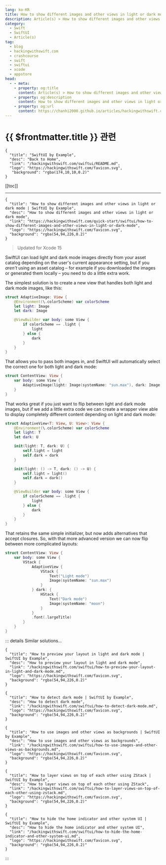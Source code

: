 ```yaml
---
lang: ko-KR
title: How to show different images and other views in light or dark mode
description: Article(s) > How to show different images and other views in light or dark mode
category:
  - Swift
  - SwiftUI
  - Article(s)
tag: 
  - blog
  - hackingwithswift.com
  - crashcourse
  - swift
  - swiftui
  - xcode
  - appstore
head:
  - - meta:
    - property: og:title
      content: Article(s) > How to show different images and other views in light or dark mode
    - property: og:description
      content: How to show different images and other views in light or dark mode
    - property: og:url
      content: https://chanhi2000.github.io/articles/hackingwithswift.com/swiftui/how-to-show-different-images-and-other-views-in-light-or-dark-mode.html
---
```


# {{ $frontmatter.title }} 관련

```component VPCard
{
  "title": "SwiftUI by Example",
  "desc": "Back to Home",
  "link": "/hackingwithswift.com/swiftui/README.md",
  "logo": "https://hackingwithswift.com/favicon.svg",
   "background": "rgba(174,10,10,0.2)"
}
```

[[toc]]

---

```component VPCard
{
  "title": "How to show different images and other views in light or dark mode | SwiftUI by Example",
  "desc": "How to show different images and other views in light or dark mode",
  "link": "https://hackingwithswift.com/quick-start/swiftui/how-to-show-different-images-and-other-views-in-light-or-dark-mode",
  "logo": "https://hackingwithswift.com/favicon.svg",
  "background": "rgba(54,94,226,0.2)"
}
```

> Updated for Xcode 15

SwiftUI can load light and dark mode images directly from your asset catalog depending on the user's current appearance setting, but if you *aren't* using an asset catalog – for example if you downloaded the images or generated them locally – you need to do a little extra work.

The simplest solution is to create a new view that handles both light and dark mode images, like this:

```swift
struct AdaptiveImage: View {
    @Environment(\.colorScheme) var colorScheme
    let light: Image
    let dark: Image

    @ViewBuilder var body: some View {
        if colorScheme == .light {
            light
        } else {
            dark
        }
    }
}
```

That allows you to pass both images in, and SwiftUI will automatically select the correct one for both light and dark mode:

```swift
struct ContentView: View {
    var body: some View {
        AdaptiveImage(light: Image(systemName: "sun.max"), dark: Image(systemName: "moon"))
    }
}
```

That works great if you just want to flip between light and dark mode images, but if we add a little extra code we can create a wrapper view able to display completely different content depending on light and dark mode:

```swift
struct AdaptiveView<T: View, U: View>: View {
    @Environment(\.colorScheme) var colorScheme
    let light: T
    let dark: U

    init(light: T, dark: U) {
        self.light = light
        self.dark = dark
    }

    init(light: () -> T, dark: () -> U) {
        self.light = light()
        self.dark = dark()
    }

    @ViewBuilder var body: some View {
        if colorScheme == .light {
            light
        } else {
            dark
        }
    }
}
```

That retains the same simple initializer, but now adds alternatives that accept closures. So, with that more advanced version we can now flip between more complicated layouts:

```swift
struct ContentView: View {
    var body: some View {
        VStack {
            AdaptiveView {
                VStack {
                    Text("Light mode")
                    Image(systemName: "sun.max")
                }
            } dark: {
                HStack {
                    Text("Dark mode")
                    Image(systemName: "moon")
                }
            }
            .font(.largeTitle)
        }
    }
}
```

::: details Similar solutions…

```component VPCard
{
  "title": "How to preview your layout in light and dark mode | SwiftUI by Example",
  "desc": "How to preview your layout in light and dark mode",
  "link": "/hackingwithswift.com/swiftui/how-to-preview-your-layout-in-light-and-dark-mode.md",
  "logo": "https://hackingwithswift.com/favicon.svg",
  "background": "rgba(54,94,226,0.2)"
}
```

```component VPCard
{ 
  "title": "How to detect dark mode | SwiftUI by Example",
  "desc": "How to detect dark mode",
  "link": "/hackingwithswift.com/swiftui/how-to-detect-dark-mode.md",
  "logo": "https://hackingwithswift.com/favicon.svg",
  "background": "rgba(54,94,226,0.2)"
}
```

```component VPCard
{
  "title": "How to use images and other views as backgrounds | SwiftUI by Example",
  "desc": "How to use images and other views as backgrounds",
  "link": "/hackingwithswift.com/swiftui/how-to-use-images-and-other-views-as-backgrounds.md",
  "logo": "https://hackingwithswift.com/favicon.svg",
  "background": "rgba(54,94,226,0.2)"
}
```

```component VPCard
{
  "title": "How to layer views on top of each other using ZStack | SwiftUI by Example",
  "desc": "How to layer views on top of each other using ZStack",
  "link": "/hackingwithswift.com/swiftui/how-to-layer-views-on-top-of-each-other-using-zstack.md",
  "logo": "https://hackingwithswift.com/favicon.svg",
  "background": "rgba(54,94,226,0.2)"
}
```

```component VPCard
{
  "title": "How to hide the home indicator and other system UI | SwiftUI by Example",
  "desc": "How to hide the home indicator and other system UI",
  "link": "/hackingwithswift.com/swiftui/how-to-hide-the-home-indicator-and-other-system-ui.md",
  "logo": "https://hackingwithswift.com/favicon.svg",
  "background": "rgba(54,94,226,0.2)"
}
```

:::

